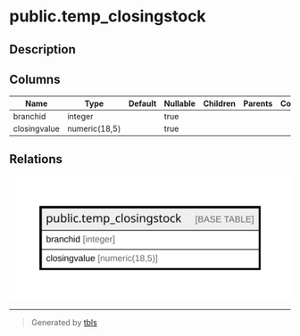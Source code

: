# public.temp_closingstock

## Description

## Columns

| Name | Type | Default | Nullable | Children | Parents | Comment |
| ---- | ---- | ------- | -------- | -------- | ------- | ------- |
| branchid | integer |  | true |  |  |  |
| closingvalue | numeric(18,5) |  | true |  |  |  |

## Relations

![er](public.temp_closingstock.svg)

---

> Generated by [tbls](https://github.com/k1LoW/tbls)
